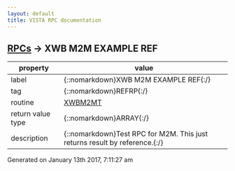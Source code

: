 ```yaml
---
layout: default
title: VISTA RPC documentation
---
```




## [RPCs](TableOfContent.md) &#8594; XWB M2M EXAMPLE REF 

 property | value 
--- | --- 
 label | {::nomarkdown}XWB M2M EXAMPLE REF{:/}
 tag | {::nomarkdown}REFRP{:/}
 routine | [XWBM2MT](http://code.osehra.org/dox/Routine_XWBM2MT_source.html)
 return value type | {::nomarkdown}ARRAY{:/}
 description | {::nomarkdown}Test RPC for M2M.  This just returns result by reference.{:/}




 Generated on January 13th 2017, 7:11:27 am